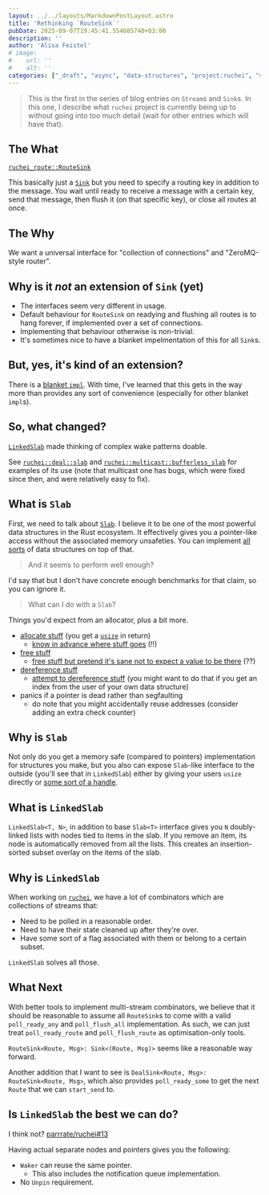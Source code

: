 ```yaml
---
layout: ../../layouts/MarkdownPostLayout.astro
title: 'Rethinking `RouteSink`'
pubDate: 2025-09-07T19:45:41.554685740+03:00
description: ''
author: 'Alisa Feistel'
# image:
#    url: ''
#    alt: ''
categories: ["_draft", "async", "data-structures", "project:ruchei", "series:streams-and-sinks"]
---
```


> This is the first in the series of blog entries on `Stream`s and `Sink`s. In this one, I describe
> what `ruchei` project is currently being up to without going into too much detail (wait for other
> entries which will have that).

## The What

[`ruchei_route::RouteSink`](<https://docs.rs/ruchei-route/0.1.7/ruchei_route/trait.RouteSink.html>)

This basically just a [`Sink`](<https://docs.rs/futures-sink/0.3.31/futures_sink/trait.Sink.html>)
but you need to specify a routing key in addition to the message. You wait until ready to receive
a message with a certain key, send that message, then flush it (on that specific key), or close all
routes at once.

## The Why

We want a universal interface for "collection of connections" and "ZeroMQ-style router".

## Why is it *not* an extension of `Sink` (yet)

- The interfaces seem very different in usage.
- Default behaviour for `RouteSink` on readying and flushing all routes is to hang forever, if
   implemented over a set of connections.
- Implementing that behaviour otherwise is non-trivial.
- It's sometimes nice to have a blanket impelmentation of this for all `Sink`s.

## But, yes, it's kind of an extension?

There is a [blanket `impl`](<https://docs.rs/ruchei-route/0.1.7/ruchei_route/trait.RouteSink.html#impl-RouteSink%3CRoute,+Msg%3E-for-T>).
With time, I've learned that this gets in the way more than provides any sort of convenience
(especially for other blanket `impl`s).

## So, what changed?

[`LinkedSlab`](<https://docs.rs/ruchei/0.0.96/src/ruchei/collections/linked_slab.rs.html>) made
thinking of complex wake patterns doable.

See [`ruchei::deal::slab`](<https://docs.rs/ruchei/0.0.96/ruchei/deal/slab/index.html>) and
[`ruchei::multicast::bufferless_slab`](<https://docs.rs/ruchei/0.0.96/ruchei/multicast/bufferless_slab/index.html>)
for examples of its use (note that multicast one has bugs, which were fixed since then, and were
relatively easy to fix).

## What is `Slab`

First, we need to talk about [`Slab`](<https://docs.rs/slab/0.4.11/slab/struct.Slab.html>). I
believe it to be one of the most powerful data structures in the Rust ecosystem. It effectively
gives you a pointer-like access without the associated memory unsafeties. You can implement
[all sorts](<https://github.com/parrrate/ruchei/tree/d511929158d68b09a039c8ccbd58cddbc2de1de2/ruchei-collections>)
of data structures on top of that.

> And it seems to perform well enough?

I'd say that but I don't have concrete enough benchmarks for that claim, so you can ignore it.

> What can I do with a `Slab`?

Things you'd expect from an allocator, plus a bit more.

- [allocate stuff](<https://docs.rs/slab/0.4.11/slab/struct.Slab.html#method.insert>) (you get a
   [`usize`](<https://doc.rust-lang.org/1.89.0/core/primitive.usize.html>) in return)
   - [know in advance where stuff goes](<https://docs.rs/slab/0.4.11/slab/struct.Slab.html#method.vacant_key>)
      (!!)
- [free stuff](<https://docs.rs/slab/0.4.11/slab/struct.Slab.html#method.remove>)
   - [free stuff but pretend it's sane not to expect a value to be there](<https://docs.rs/slab/0.4.11/slab/struct.Slab.html#method.try_remove>)
      (??)
- [dereference stuff](<https://docs.rs/slab/0.4.11/slab/struct.Slab.html#impl-Index%3Cusize%3E-for-Slab%3CT%3E>)
   - [attempt to dereference stuff](<https://docs.rs/slab/0.4.11/slab/struct.Slab.html#method.get>)
      (you might want to do that if you get an index from the user of your own data structure)
- panics if a pointer is dead rather than segfaulting
   - do note that you might accidentally reuse addresses (consider adding an extra check counter)

## Why is `Slab`

Not only do you get a memory safe (compared to pointers) implementation for structures you make,
but you also can expose `Slab`-like interface to the outside (you'll see that in `LinkedSlab`)
either by giving your users `usize` directly or
[some sort of a handle](<https://github.com/parrrate/ruchei/blob/d511929158d68b09a039c8ccbd58cddbc2de1de2/ruchei-collections/src/nodes.rs#L22-L26>).

## What is `LinkedSlab`

`LinkedSlab<T, N>`, in addition to base `Slab<T>` interface gives you `N` doubly-linked lists with
nodes tied to items in the slab. If you remove an item, its node is automatically removed from all
the lists. This creates an insertion-sorted subset overlay on the items of the slab.

## Why is `LinkedSlab`

When working on [`ruchei`](<https://docs.rs/ruchei/0.0.96/ruchei/index.html>), we have a lot of
combinators which are collections of streams that:

- Need to be polled in a reasonable order.
- Need to have their state cleaned up after they're over.
- Have some sort of a flag associated with them or belong to a certain subset.

`LinkedSlab` solves all those.

## What Next

With better tools to implement multi-stream combinators, we believe that it should be reasonable to
assume all `RouteSink`s to come with a valid `poll_ready_any` and `poll_flush_all` implementation.
As such, we can just treat `poll_ready_route` and `poll_flush_route` as optimisation-only tools.

`RouteSink<Route, Msg>: Sink<(Route, Msg)>` seems like a reasonable way forward.

Another addition that I want to see is `DealSink<Route, Msg>: RouteSink<Route, Msg>`, which also
provides `poll_ready_some` to get the next `Route` that we can `start_send` to.

## Is `LinkedSlab` the best we can do?

I think not? [parrrate/ruchei#13](<https://github.com/parrrate/ruchei/issues/13>)

Having actual separate nodes and pointers gives you the following:

- `Waker` can reuse the same pointer.
   - This also includes the notification queue implementation.
- No `Unpin` requirement.
